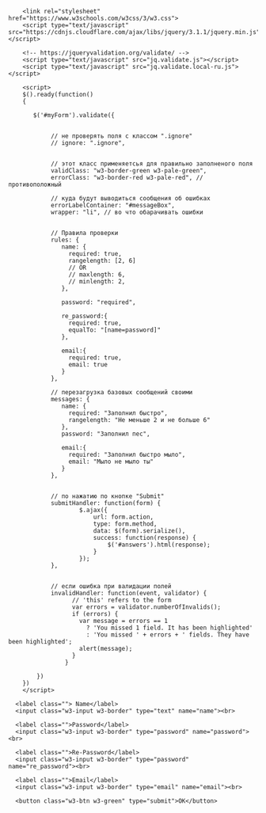 <!DOCTYPE html>
<html>
    <head>
    	<title>Test Validate</title>
        
        <link rel="stylesheet" href="https://www.w3schools.com/w3css/3/w3.css">
        <script type="text/javascript" src="https://cdnjs.cloudflare.com/ajax/libs/jquery/3.1.1/jquery.min.js"></script>
       
        <!-- https://jqueryvalidation.org/validate/ -->
        <script type="text/javascript" src="jq.validate.js"></script>
        <script type="text/javascript" src="jq.validate.local-ru.js"></script>

        <script>
        $().ready(function()
        {

           $('#myForm').validate({


                // не проверять поля с классом ".ignore"
                // ignore: ".ignore", 


                // этот класс применяетсья для правильно заполненого поля
                validClass: "w3-border-green w3-pale-green",
                errorClass: "w3-border-red w3-pale-red", // противоположный
                 
                // куда будут выводиться сообщения об ошибках
                errorLabelContainer: "#messageBox", 
                wrapper: "li", // во что обарачивать ошибки


                // Правила проверки           
                rules: {
                   name: {
                     required: true,
                     rangelength: [2, 6]
                     // OR 
                     // maxlength: 6,
                     // minlength: 2,
                   },

                   password: "required",
                   
                   re_password:{
                     required: true,  
                     equalTo: "[name=password]"
                   },

                   email:{
                     required: true,
                     email: true
                   } 
                },

                // перезагрузка базовых сообщений своими
                messages: {
                   name: {
                     required: "Заполнил быстро",
                     rangelength: "Не меньше 2 и не больше 6"
                   },
                   password: "Заполнил пес",
                  
                   email:{
                     required: "Заполнил быстро мыло",
                     email: "Мыло не мыло ты"
                   } 
                },


                // по нажатию по кнопке "Submit"
                submitHandler: function(form) {
                        $.ajax({
                            url: form.action,
                            type: form.method,
                            data: $(form).serialize(),
                            success: function(response) {
                                $('#answers').html(response);
                            }            
                        });
                },


                // если ошибка при валидации полей
                invalidHandler: function(event, validator) {
                      // 'this' refers to the form
                      var errors = validator.numberOfInvalids();
                      if (errors) {
                        var message = errors == 1
                          ? 'You missed 1 field. It has been highlighted'
                          : 'You missed ' + errors + ' fields. They have been highlighted';
                        alert(message);
                      }
                    }

            })
        })
        </script>

   </head>
<body>
    



<div class="w3-container">
  <form class="w3-col l4 w3-margin-top" id="myForm" method="Post">

      <label class=""> Name</label>
      <input class="w3-input w3-border" type="text" name="name"><br>

      <label class="">Password</label>
      <input class="w3-input w3-border" type="password" name="password"><br>

      <label class="">Re-Password</label>
      <input class="w3-input w3-border" type="password" name="re_password"><br>

      <label class="">Email</label>
      <input class="w3-input w3-border" type="email" name="email"><br>

      <button class="w3-btn w3-green" type="submit">OK</button>

  </form> 
</div>  
<br>

<ul class="w3-ul" id="messageBox">
</ul>


</body>
</html>    
